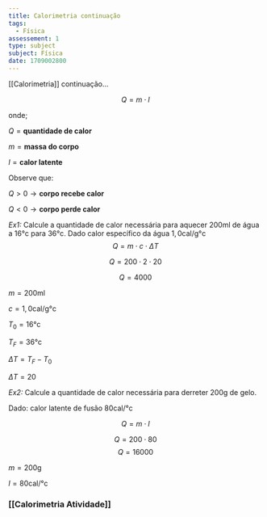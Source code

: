 ```yaml
---
title: Calorimetria continuação
tags:
  - Física
assessement: 1
type: subject
subject: Física
date: 1709002800
---
```

[[Calorimetria]] continuação...

$$Q=m\cdot l$$

onde;

$Q=\textbf{quantidade de calor}$

$m=\textbf{massa do corpo}$

$l=\textbf{calor latente}$

Observe que:

$Q\gt0 \rightarrow \textbf{corpo recebe calor}$


$Q\lt0 \rightarrow \textbf{corpo perde calor}$

*Ex1:* Calcule a quantidade de calor necessária para aquecer $200\text{ml}$ de água a $16\text{°c}$ para $36\text{°c}$. Dado calor específico da água $1,0\text{cal/g°c}$ 
$$Q=m\cdot c \cdot \Delta T$$

$$Q=200\cdot2\cdot20$$

$$Q=4000$$

$m=200\text{ml}$

$c=1,0\text{cal/g°c}$

$T_0=16\text{°c}$

$T_F=36\text{°c}$

$\Delta T=T_F -T_0$

$\Delta T= 20$


*Ex2:* Calcule a quantidade de calor necessária para derreter $200\text{g}$ de gelo. 

Dado: calor latente de fusão $80\text{cal/°c}$

$$Q=m\cdot l$$

$$Q=200\cdot80$$
$$Q=16000$$

$m=200\text{g}$

$l=80\text{cal/°c}$

### [[Calorimetria Atividade]] 